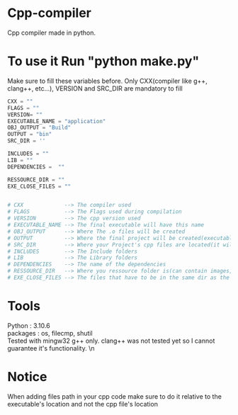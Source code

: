 # Cpp-compiler
Cpp compiler made in python.


# To use it Run "python make.py"

Make sure to fill these variables before. Only CXX(compiler like g++, clang++, etc...), VERSION and SRC_DIR are mandatory to fill

``` python
CXX = ""
FLAGS = ""
VERSION= ""
EXECUTABLE_NAME = "application"
OBJ_OUTPUT = "Build"
OUTPUT = "bin"
SRC_DIR = ''

INCLUDES = ""
LIB = ""
DEPENDENCIES =  ""

RESSOURCE_DIR = ""
EXE_CLOSE_FILES = ""


# CXX             --> The compiler used
# FLAGS           --> The Flags used during compilation
# VERSION         --> The cpp version used
# EXECUTABLE_NAME --> The final executable will have this name
# OBJ_OUTPUT      --> Where The .o files will be created
# OUTPUT          --> Where the final project will be created(executable + ressources + close files(.dll, .a, etc...))
# SRC_DIR         --> Where your Project's cpp files are located(it will also look in subdirectories)
# INCLUDES        --> The Include folders
# LIB             --> The Library folders
# DEPENDENCIES    --> The name of the dependencies
# RESSOURCE_DIR   --> Where you ressource folder is(can contain images, fonts, etc...)
# EXE_CLOSE_FILES --> The files that have to be in the same dir as the executable like .dll files or others

```


# Tools

Python : 3.10.6                                                                                                                          
packages : os, filecmp, shutil                                                                              
Tested with mingw32 g++ only. clang++ was not tested yet so I cannot guarantee it's functionality. \n


# Notice

When adding files path in your cpp code make sure to do it relative to the executable's location and not the cpp file's location
